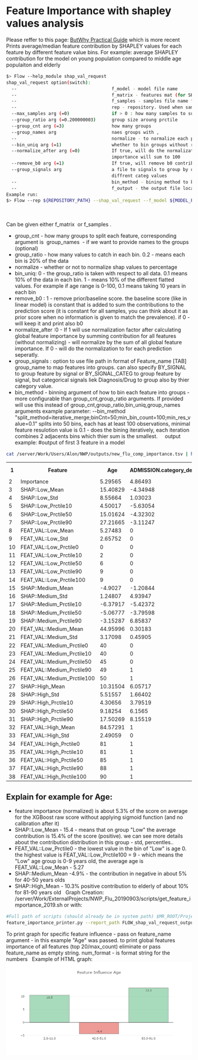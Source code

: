 # Feature Importance with shapley values analysis
Please reffer to this page: [ButWhy Practical Guide](../../Infrastructure%20C%20Library/05.PostProcessors%20Practical%20Guide/ButWhy%20Practical%20Guide.md) which is more recent
 
Prints average/median feature contribution by SHAPLEY values for each feature by different feature value bins.
For example: average SHAPLEY contribution for the model on young population compared to middle age populaiton and elderly
 
```bash
$> Flow --help_module shap_val_request
shap_val_request option(switch):
  --                                    f_model - model file name
  --                                    f_matrix - features mat (for SHAP values feature importance) - in MedMat csv format.
  --                                    f_samples - samples file name for SHAP values
  --                                    rep - repository. Used when samples file is given for calculating SHAP feature importance
  --max_samples arg (=0)                if > 0 : how many samples to subsample if matrix is large - to speedup
  --group_ratio arg (=0.200000003)      group size aroung prctile
  --group_cnt arg (=3)                  how many groups
  --group_names arg                     naes groups with ,
  --                                    normalize - to normalize each prediction to sum score
  --bin_uniq arg (=1)                   whether to bin groups without respect to the distribution - only by values
  --normalize_after arg (=0)            If true, will do the normalization to percentage after sum of all contribs from all data - The global feature
                                        importance will sum to 100
  --remove_b0 arg (=1)                  If true, will remove b0 contrib if exists
  --group_signals arg                   a file to signals to group by or BY_SIGNAL or BY_SIGNAL_CATEG to group by signals or group by signal and support
                                        diffrent categ values
  --                                    bin_method - bining method to bin each feature
  --                                    f_output - the output file location to write
Example run:
$> Flow --rep ${REPOSITORY_PATH} --shap_val_request --f_model ${MODEL_PATH} --f_samples ${SAMPLES_PATH} --max_samples 10000 --group_cnt 3 --group_names Low,Medium,High --group_ratio 0.1 --normalize 1 --bin_uniq 1 --f_output ${OUTPUT}
 
 
```

Can be given either f_matrix  or f_samples .

- group_cnt - how many groups to split each feature, corresponding argument is  group_names  - if we want to provide names to the groups (optional)
- group_ratio - how many values to catch in each bin. 0.2 - means each bin is 20% of the data
- normalize - whether or not to normalize shap values to percentage
- bin_uniq: 0 - the group_ratio is taken with respect to all data. 0.1 means 10% of the data in each bin. 1 - means 10% of the different flatted values. For example if age range is 0-100, 0.1 means taking 10 years in each bin
- remove_b0 : 1 - remove prior/baseline score. the baseline score (like in linear model) is constant that is added to sum the contributions to the prediction score (it is constant for all samples, you can think about it as prior score when no information is given to match the prevalence). if 0 - will keep it and print also b0
- normalize_after :0 - If 1 will use normalization factor after calculating global feature importance by summing contribution for all features (without normalizing) - will normalize by the sum of all global feature importance.  If 0 - will do the normalization to for each prediction seperatly.
- group_signals : option to use file path in format of Feature_name [TAB] group_name to map features into groups. can also specify BY_SIGNAL to group feature by signal or BY_SIGNAL_CATEG to group feature by signal, but categorical signals liek Diagnosis/Drug to group also by thier category value.
- bin_method - binning argument of how to bin each feature into groups - more configurable than group_cnt,group_ratio arguments. If provided will use this instead of group_cnt,group_ratio,bin_uniq,group_names arguments example parameter: --bin_method "split_method=iterative_merge;binCnt=50;min_bin_count=100;min_res_value=0.1" splits into 50 bins, each has at least 100 observations, minimal feature resulotion value is 0.1 - does the bining iteratively, each iteration combines 2 adjacents bins which thier sum is the smallest.
 
 
output example:
#output of first 3 feature in a model
 
```bash
cat /server/Work/Users/Alon/NWP/outputs/new_flu_comp_importance.tsv | head -n 4 | awk ' { for (i=1;i<=NF;i++) a[i]=a[i]"\t"$i; } END { for (i in a) {printf("%d%s\n", i, a[i])} }' | sort -g -k1
```
<table><tbody>
<tr>
<th>1</th>
<th>Feature</th>
<th>Age</th>
<th>ADMISSION.category_dep_set_Hospital_Emergency_Department.win_0_3650</th>
<th>DIAGNOSIS.category_dep_set_ICD10_CODE:J00-J99.win_0_1825</th>
</tr>
<tr>
<td>2</td>
<td>Importance</td>
<td>5.29565</td>
<td>4.86493</td>
<td>4.14151</td>
</tr>
<tr>
<td>3</td>
<td>SHAP::Low_Mean</td>
<td>15.40829</td>
<td>-4.34948</td>
<td>-5.09209</td>
</tr>
<tr>
<td>4</td>
<td>SHAP::Low_Std</td>
<td>8.55664</td>
<td>1.03023</td>
<td>1.38771</td>
</tr>
<tr>
<td>5</td>
<td>SHAP::Low_Prctile10</td>
<td>4.50017</td>
<td>-5.63054</td>
<td>-6.83017</td>
</tr>
<tr>
<td>6</td>
<td>SHAP::Low_Prctile50</td>
<td>15.01624</td>
<td>-4.32302</td>
<td>-5.22645</td>
</tr>
<tr>
<td>7</td>
<td>SHAP::Low_Prctile90</td>
<td>27.21665</td>
<td>-3.11247</td>
<td>-3.26204</td>
</tr>
<tr>
<td>8</td>
<td>FEAT_VAL::Low_Mean</td>
<td>5.27483</td>
<td>0</td>
<td>0</td>
</tr>
<tr>
<td>9</td>
<td>FEAT_VAL::Low_Std</td>
<td>2.65752</td>
<td>0</td>
<td>0</td>
</tr>
<tr>
<td>10</td>
<td>FEAT_VAL::Low_Prctile0</td>
<td>0</td>
<td>0</td>
<td>0</td>
</tr>
<tr>
<td>11</td>
<td>FEAT_VAL::Low_Prctile10</td>
<td>2</td>
<td>0</td>
<td>0</td>
</tr>
<tr>
<td>12</td>
<td>FEAT_VAL::Low_Prctile50</td>
<td>6</td>
<td>0</td>
<td>0</td>
</tr>
<tr>
<td>13</td>
<td>FEAT_VAL::Low_Prctile90</td>
<td>9</td>
<td>0</td>
<td>0</td>
</tr>
<tr>
<td>14</td>
<td>FEAT_VAL::Low_Prctile100</td>
<td>9</td>
<td>0</td>
<td>0</td>
</tr>
<tr>
<td>15</td>
<td>SHAP::Medium_Mean</td>
<td>-4.9027</td>
<td>-1.20844</td>
<td>-1.01744</td>
</tr>
<tr>
<td>16</td>
<td>SHAP::Medium_Std</td>
<td>1.24807</td>
<td>4.93947</td>
<td>4.30092</td>
</tr>
<tr>
<td>17</td>
<td>SHAP::Medium_Prctile10</td>
<td>-6.37917</td>
<td>-5.42372</td>
<td>-6.2759</td>
</tr>
<tr>
<td>18</td>
<td>SHAP::Medium_Prctile50</td>
<td>-5.06777</td>
<td>-3.79598</td>
<td>-1.43337</td>
</tr>
<tr>
<td>19</td>
<td>SHAP::Medium_Prctile90</td>
<td>-3.15287</td>
<td>6.85837</td>
<td>4.0099</td>
</tr>
<tr>
<td>20</td>
<td>FEAT_VAL::Medium_Mean</td>
<td>44.95996</td>
<td>0.30183</td>
<td>0.49355</td>
</tr>
<tr>
<td>21</td>
<td>FEAT_VAL::Medium_Std</td>
<td>3.17098</td>
<td>0.45905</td>
<td>0.49996</td>
</tr>
<tr>
<td>22</td>
<td>FEAT_VAL::Medium_Prctile0</td>
<td>40</td>
<td>0</td>
<td>0</td>
</tr>
<tr>
<td>23</td>
<td>FEAT_VAL::Medium_Prctile10</td>
<td>40</td>
<td>0</td>
<td>0</td>
</tr>
<tr>
<td>24</td>
<td>FEAT_VAL::Medium_Prctile50</td>
<td>45</td>
<td>0</td>
<td>0</td>
</tr>
<tr>
<td>25</td>
<td>FEAT_VAL::Medium_Prctile90</td>
<td>49</td>
<td>1</td>
<td>1</td>
</tr>
<tr>
<td>26</td>
<td>FEAT_VAL::Medium_Prctile100</td>
<td>50</td>
<td>1</td>
<td>1</td>
</tr>
<tr>
<td>27</td>
<td>SHAP::High_Mean</td>
<td>10.31504</td>
<td>6.05717</td>
<td>3.16373</td>
</tr>
<tr>
<td>28</td>
<td>SHAP::High_Std</td>
<td>5.51557</td>
<td>1.66402</td>
<td>0.99215</td>
</tr>
<tr>
<td>29</td>
<td>SHAP::High_Prctile10</td>
<td>4.30656</td>
<td>3.79519</td>
<td>1.89119</td>
</tr>
<tr>
<td>30</td>
<td>SHAP::High_Prctile50</td>
<td>9.18254</td>
<td>6.1565</td>
<td>3.20303</td>
</tr>
<tr>
<td>31</td>
<td>SHAP::High_Prctile90</td>
<td>17.50269</td>
<td>8.15519</td>
<td>4.39117</td>
</tr>
<tr>
<td>32</td>
<td>FEAT_VAL::High_Mean</td>
<td>84.57291</td>
<td>1</td>
<td>1</td>
</tr>
<tr>
<td>33</td>
<td>FEAT_VAL::High_Std</td>
<td>2.49059</td>
<td>0</td>
<td>0</td>
</tr>
<tr>
<td>34</td>
<td>FEAT_VAL::High_Prctile0</td>
<td>81</td>
<td>1</td>
<td>1</td>
</tr>
<tr>
<td>35</td>
<td>FEAT_VAL::High_Prctile10</td>
<td>81</td>
<td>1</td>
<td>1</td>
</tr>
<tr>
<td>36</td>
<td>FEAT_VAL::High_Prctile50</td>
<td>85</td>
<td>1</td>
<td>1</td>
</tr>
<tr>
<td>37</td>
<td>FEAT_VAL::High_Prctile90</td>
<td>88</td>
<td>1</td>
<td>1</td>
</tr>
<tr>
<td>38</td>
<td>FEAT_VAL::High_Prctile100</td>
<td>90</td>
<td>1</td>
<td>1</td>
</tr>
</tbody></table>


## Explain for example for Age:
- feature importance (normalized) is about 5.3% of the score on average for the XGBoost raw score without applying sigmoid function (and no calibration after it)
- SHAP::Low_Mean - 15.4 - means that on group "Low" the average contribution is 15.4% of the score (positive). we can see more details about the contribution distribution in this group - std, percentles..
- FEAT_VAL::Low_Prctile0 - the lowest value in the bin of "Low" is age 0. the highest value is FEAT_VAL::Low_Prctile100 = 9 - which means the "Low" age group is 0-9 years old, the average age is FEAT_VAL::Low_Mean - 5.27
- SHAP::Medium_Mean -4.9% - the contribution in negative in about 5% for 40-50 years olds
- SHAP::High_Mean - 10.3% positive contribution to elderly of about 10% for 81-90 years old
 
Graph Creation:
/server/Work/ExternalProjects/NWP_Flu_20190903/scripts/get_feature_importance_2019.sh
or with:
```bash
#Full path of scripts (should already be in system path) $MR_ROOT/Projects/Scripts/Python-scripts/feature_importance_printer.py
feature_importance_printer.py --report_path FLOW_shap_val_request_output  --output_path new_output_path_for_graph --num_format "%2.1f" --feature_name "" --max_count 20
```

To print graph for specific feature influence - pass on feature_name argument - in this example "Age" was passed. to print global features importance of all features (top 20/max_count) eliminate or pass feature_name as empty string.
num_format - is format string for the numbers
 
Example of HTML graph:
<img src="../../attachments/11207088/11207102.png"/>
